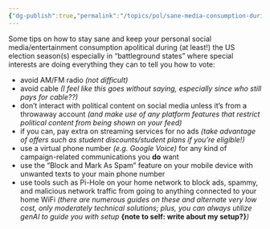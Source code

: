 ```yaml
---
{"dg-publish":true,"permalink":"/topics/pol/sane-media-consumption-during-election-seasons/","created":"2024-10-14T03:37:30.589-04:00"}
---
```


Some tips on how to stay sane and keep your personal social media/entertainment consumption apolitical during (at least!) the US election season(s) especially in “battleground states” where special interests are doing everything they can to tell you how to vote:

- avoid AM/FM radio *(not difficult)*
- avoid cable *(I feel like this goes without saying, especially since who still pays for cable??)*
- don’t interact with political content on social media unless it’s from a throwaway account *(and make use of any platform features that restrict political content from being shown on your feed)*
- if you can, pay extra on streaming services for no ads *(take advantage of offers such as student discounts/student plans if you’re eligible!)*
- use a virtual phone number *(e.g. Google Voice)* for any kind of campaign-related communications you **do** want
- use the “Block and Mark As Spam” feature on your mobile device with unwanted texts to your main phone number 
- use tools such as Pi-Hole on your home network to block ads, spammy, and malicious network traffic from going to anything connected to your home WiFi *(there are numerous guides on these and alternate very low cost, only moderately technical solutions; plus, you can always utilize genAI to guide you with setup* **{note to self: write about my setup?}***)*